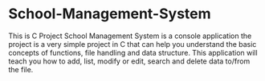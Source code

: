 # School-Management-System
This is C Project School Management System is a console application the project   is a very simple project in C that can help you understand the basic concepts of functions, file handling and data structure. This application will teach you how to add, list, modify or edit, search and delete data to/from the file.
